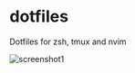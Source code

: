 # dotfiles

Dotfiles for zsh, tmux and nvim

![screenshot1](https://user-images.githubusercontent.com/3287125/149052312-16b9dc94-a828-41df-90e5-3be026f43dd4.png)
